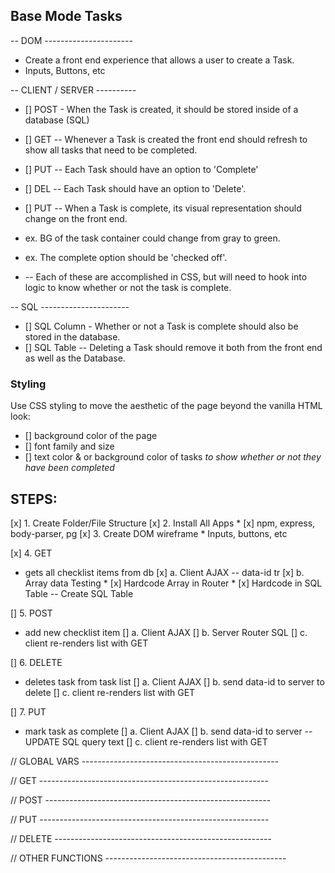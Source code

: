 ## Base Mode Tasks

-- DOM ----------------------
* Create a front end experience that allows a user to create a Task.
* Inputs, Buttons, etc

-- CLIENT / SERVER ----------
* [] POST - When the Task is created, it should be stored inside of a database (SQL)
* [] GET -- Whenever a Task is created the front end should refresh to show all tasks that need to be completed.
* [] PUT -- Each Task should have an option to 'Complete'
* [] DEL -- Each Task should have an option to 'Delete'.

* [] PUT -- When a Task is complete, its visual representation should change on the front end. 
* ex. BG of the task container could change from gray to green. 
* ex. The complete option should be  'checked off'. 
* -- Each of these are accomplished in CSS, but will need to hook into logic to know whether or not the task is complete.

-- SQL ----------------------
* [] SQL Column - Whether or not a Task is complete should also be stored in the database.
* [] SQL Table -- Deleting a Task should remove it both from the front end as well as the Database.



### Styling

Use CSS styling to move the aesthetic of the page beyond the vanilla HTML look:
  - [] background color of the page
  - [] font family and size
  - [] text color & or background color of tasks *to show whether or not they have been completed*


  ## STEPS: 

[x] 1. Create Folder/File Structure
[x] 2. Install All Apps
    * [x] npm, express, body-parser, pg
[x] 3. Create DOM wireframe
    * Inputs, buttons, etc

[x] 4. GET 
* gets all checklist items from db
    [x] a. Client AJAX
        -- data-id tr
    [x] b. Array data Testing
        * [x] Hardcode Array in Router
        * [x] Hardcode in SQL Table
        -- Create SQL Table

[] 5. POST
* add new checklist item
    [] a. Client AJAX 
    [] b. Server Router SQL
    [] c. client re-renders list with GET

[] 6. DELETE
* deletes task from task list
    [] a. Client AJAX
    [] b. send data-id to server to delete
    [] c. client re-renders list with GET

[] 7. PUT
* mark task as complete 
    [] a. Client AJAX
    [] b. send data-id to server
        -- UPDATE SQL query text
    [] c. client re-renders list with GET


    
// GLOBAL VARS -------------------------------------------------

// GET ---------------------------------------------------------

// POST --------------------------------------------------------

// PUT ---------------------------------------------------------

// DELETE ------------------------------------------------------

// OTHER FUNCTIONS ---------------------------------------------